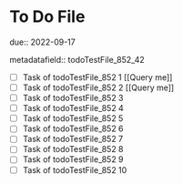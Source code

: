 # To Do File

due:: 2022-09-17

metadatafield:: todoTestFile_852_42

- [ ] Task of todoTestFile_852 1 [[Query me]]
- [ ] Task of todoTestFile_852 2 [[Query me]]
- [ ] Task of todoTestFile_852 3
- [ ] Task of todoTestFile_852 4
- [ ] Task of todoTestFile_852 5
- [ ] Task of todoTestFile_852 6
- [ ] Task of todoTestFile_852 7
- [ ] Task of todoTestFile_852 8
- [ ] Task of todoTestFile_852 9
- [ ] Task of todoTestFile_852 10